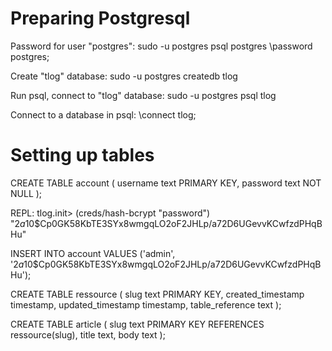 # Preparing Postgresql

Password for user "postgres":
   sudo -u postgres psql postgres
   \password postgres;

Create "tlog" database:
   sudo -u postgres createdb tlog

Run psql, connect to "tlog" database:
   sudo -u postgres psql tlog

Connect to a database in psql:
   \connect tlog;


# Setting up tables

CREATE TABLE account (
   username text PRIMARY KEY,
   password text NOT NULL
);

REPL:
   tlog.init> (creds/hash-bcrypt "password")
   "$2a$10$Cp0GK58KbTE3SYx8wmgqLO2oF2JHLp/a72D6UGevvKCwfzdPHqBHu"

INSERT INTO account VALUES ('admin', '$2a$10$Cp0GK58KbTE3SYx8wmgqLO2oF2JHLp/a72D6UGevvKCwfzdPHqBHu');


CREATE TABLE ressource (
   slug text PRIMARY KEY,
   created_timestamp timestamp,
   updated_timestamp timestamp,
   table_reference text
);

CREATE TABLE article (
   slug text PRIMARY KEY REFERENCES ressource(slug),
   title text,
   body text
);
